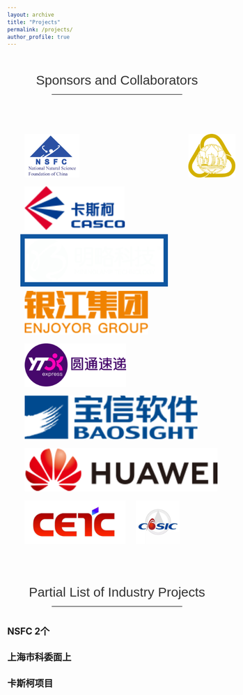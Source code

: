 ```yaml
---
layout: archive
title: "Projects"
permalink: /projects/
author_profile: true
---
```


<style type="text/css">
.img_container{
  width: 100%;
  padding: 40px 30px;
  text-align:justify
}
.img_container>img{
  height: 100px;
  padding: 10px;
  vertical-align: middle;

}
.caption{
  padding-top: 40px;
  font-size: 30px;
  text-align: center;
  font-weight: 200;
  font-family: Microsoft YaHei,Arial;
  line-height: 1.42857143;
  color: #333;
}
.caption_line{
    width: 300px;
    height: 1px;
    margin: 10px auto 40px auto;
    background: #000000;
}
</style>


<div class="caption">Sponsors and Collaborators</div>
<div class="caption_line"></div>

<div class="img_container">
  <img src="/images/projects/National_Natural_Science_Foundation_of_China-logo.png">
  <img src="/images/projects/shanghaishiwei-logo.png">
  <img src="/images/projects/kasike-logo.png">
  <img src="/images/projects/mininglamp-logo.png" style="background: #0e56a0">
  <img src="/images/projects/yinjiang-logo.jpg">
  <img src="/images/projects/yuantong-logo.png">
  <img src="/images/projects/baoxing-logo.png">
  <img src="/images/projects/huawei-logo.png">
  <img src="/images/projects/cerc-logo.jpg">
  <img src="/images/projects/cosic-logo.jpg">
</div>

<div class="caption">Partial List of Industry Projects</div>
<div class="caption_line"></div>

## NSFC 2个
## 上海市科委面上
## 卡斯柯项目

